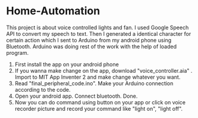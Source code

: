 # Home-Automation
This project is about  voice controlled lights and fan. I used Google Speech API to convert my speech to text. Then I generated a identical character for certain action which I sent to Arduino from my android phone using Bluetooth. Arduino was doing rest of the work with the help of loaded program.


1. First install the app on your android phone
2. If you wanna make change on the app, download "voice_controller.aia" . Import to MIT App Inventer 2 and make change whatever you want.
3. Read "final_peripheral_code.ino". Make your Arduino connection according to the code.
4. Open your android app. Connect bluetooth. Done.
5. Now you can do command using button on your app or click on voice recorder picture and record your command like "light on", "light off". 

